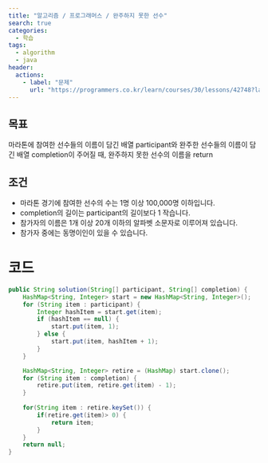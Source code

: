 ```yaml
---
title: "알고리즘 / 프로그래머스 / 완주하지 못한 선수"
search: true
categories: 
  - 학습
tags: 
  - algorithm
  - java
header:  
  actions:
    - label: "문제"
      url: "https://programmers.co.kr/learn/courses/30/lessons/42748?language=java"
---
```

## 목표
마라톤에 참여한 선수들의 이름이 담긴 배열 participant와 완주한 선수들의 이름이 담긴 배열 completion이 주어질 때, 완주하지 못한 선수의 이름을 return

## 조건
-   마라톤 경기에 참여한 선수의 수는 1명 이상 100,000명 이하입니다.
-   completion의 길이는 participant의 길이보다 1 작습니다.
-   참가자의 이름은 1개 이상 20개 이하의 알파벳 소문자로 이루어져 있습니다.
-   참가자 중에는 동명이인이 있을 수 있습니다.

# 코드
```java
public String solution(String[] participant, String[] completion) {
    HashMap<String, Integer> start = new HashMap<String, Integer>();
    for (String item : participant) {
        Integer hashItem = start.get(item);
        if (hashItem == null) {
            start.put(item, 1);
        } else {
            start.put(item, hashItem + 1);
        }
    }

    HashMap<String, Integer> retire = (HashMap) start.clone();
    for (String item : completion) {
        retire.put(item, retire.get(item) - 1);
    }
    
    for(String item : retire.keySet()) {
        if(retire.get(item)> 0) {
            return item;
        }
    }
    return null;
}
```
<!--stackedit_data:
eyJoaXN0b3J5IjpbMTQ4Nzk1NjEyXX0=
-->